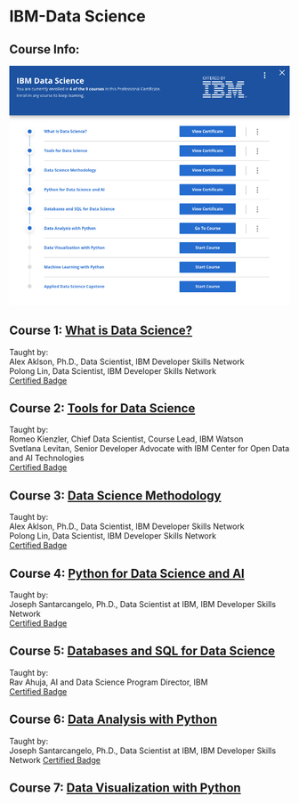 # IBM-Data Science

## Course Info:   
![courseinfo](IBM_DataScience.png)

## Course 1: [What is Data Science?](https://github.com/kk289/IBM-Data-Science/tree/master/Course%201_What%20is%20Data%20Science%3F)       
Taught by:    
Alex Aklson, Ph.D., Data Scientist, IBM Developer Skills Network    
Polong Lin, Data Scientist, IBM Developer Skills Network    
[Certified Badge](https://www.youracclaim.com/badges/def54761-4ab0-45d8-975d-7602f464c866/public_url)

## Course 2: [Tools for Data Science](https://github.com/kk289/IBM-Data-Science/tree/master/Course%202_Tools%20for%20Data%20Science%20)    
Taught by:    
Romeo Kienzler, Chief Data Scientist, Course Lead, IBM Watson   
Svetlana Levitan, Senior Developer Advocate with IBM Center for Open Data and AI Technologies    
[Certified Badge](https://www.youracclaim.com/badges/63c76170-3246-4191-ac06-1f91590e0931/public_url)

## Course 3: [Data Science Methodology](https://github.com/kk289/IBM-Data-Science/tree/master/Course%203_Data%20Science%20Methodology)    
Taught by:    
Alex Aklson, Ph.D., Data Scientist, IBM Developer Skills Network    
Polong Lin, Data Scientist, IBM Developer Skills Network    
[Certified Badge](https://www.youracclaim.com/badges/78e09f51-d3ff-4828-89bb-3ab0693d366e/public_url)

## Course 4: [Python for Data Science and AI](https://github.com/kk289/IBM-Data-Science/tree/master/Course%204_Python%20for%20Data%20Science%20and%20AI)    
Taught by:    
Joseph Santarcangelo, Ph.D., Data Scientist at IBM, IBM Developer Skills Network    
[Certified Badge](https://www.youracclaim.com/badges/112dcf93-1ce6-49f9-af89-17c8e918adc8/public_url)


## Course 5: [Databases and SQL for Data Science](https://github.com/kk289/IBM-Data-Science/tree/master/Course%205_Databases%20and%20SQL%20for%20Data%20Science)    
Taught by:    
Rav Ahuja, AI and Data Science Program Director, IBM    
[Certified Badge](https://www.youracclaim.com/badges/7434647c-1c02-4aa2-bd02-5c7dc053d1a5/public_url)


## Course 6: [Data Analysis with Python](https://github.com/kk289/IBM-Data-Science/tree/master/Course%206_Data%20Analysis%20with%20Python)   
Taught by:    
Joseph Santarcangelo, Ph.D., Data Scientist at IBM, IBM Developer Skills Network
[Certified Badge]()



## Course 7: [Data Visualization with Python]()   
